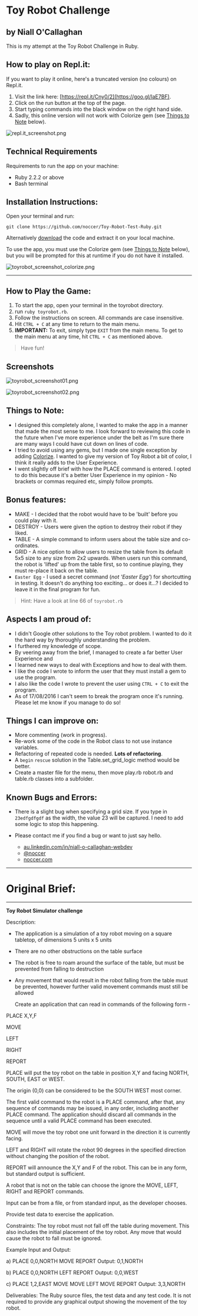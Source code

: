 # Toy Robot Challenge

## by Niall O'Callaghan

This is my attempt at the Toy Robot Challenge in Ruby.

## How to play on Repl.it:

If you want to play it online, here's a truncated version (no colours) on Repl.it.

1. Visit the link here: [https://repl.it/Cny0/2](https://goo.gl/IaE7BF).
2. Click on the run button at the top of the page.
3. Start typing commands into the black window on the right hand side.
4. Sadly, this online version will not work with Colorize gem (see [Things to Note](#things-to-note) below).

![repl.it_screenshot.png](img/repl.it_screenshot.png)

## Technical Requirements

Requirements to run the app on your machine:

- Ruby 2.2.2 or above
- Bash terminal

## Installation Instructions:

Open your terminal and run:

```
git clone https://github.com/noccer/Toy-Robot-Test-Ruby.git
```

Alternatively [download](https://github.com/noccer/Toy-Robot-Test-Ruby/archive/master.zip) the code and extract it on your local machine.

To use the app, you must use the Colorize gem (see [Things to Note](#things-to-note) below), but you will be prompted for this at runtime if you do not have it installed.

![toyrobot_screenshot_colorize.png](img/toyrobot_screenshot_colorize.png)

--------------------------------------------------------------------------------

## How to Play the Game:

1. To start the app, open your terminal in the toyrobot directory.
2. run `ruby toyrobot.rb`.
3. Follow the instructions on screen. All commands are case insensitive.
4. Hit `CTRL + C` at any time to return to the main menu.
5. **IMPORTANT:** To exit, simply type `EXIT` from the main menu. To get to the main menu at any time, hit `CTRL + C` as mentioned above.

> Have fun!

## Screenshots

![toyrobot_screenshot01.png](img/toyrobot_screenshot01.png)

![toyrobot_screenshot02.png](img/toyrobot_screenshot02.png)

## Things to Note:

- I designed this completely alone, I wanted to make the app in a manner that made the most sense to me. I look forward to reviewing this code in the future when I've more experience under the belt as I'm sure there are many ways I could have cut down on lines of code.
- I tried to avoid using any gems, but I made one single exception by adding [Colorize](https://github.com/fazibear/colorize). I wanted to give my version of Toy Robot a bit of color, I think it really adds to the User Experience.
- I went slightly off brief with how the PLACE command is entered. I opted to do this because it's a better User Experience in my opinion - No brackets or commas required etc, simply follow prompts.

## Bonus features:

- MAKE - I decided that the robot would have to be 'built' before you could play with it.
- DESTROY - Users were given the option to destroy their robot if they liked.
- TABLE - A simple command to inform users about the table size and co-ordinates.
- GRID - A nice option to allow users to resize the table from its default 5x5 size to any size from 2x2 upwards. When users run this command, the robot is 'lifted' up from the table first, so to continue playing, they must re-place it back on the table.
- `Easter Egg` - I used a secret command (_not 'Easter Egg'_) for shortcutting in testing. It doesn't do anything too exciting... or does it...? I decided to leave it in the final program for fun.

> Hint: Have a look at line 66 of `toyrobot.rb`

## Aspects I am proud of:

- I didn't Google other solutions to the Toy robot problem. I wanted to do it the hard way by thoroughly understanding the problem.
- I furthered my knowledge of scope.
- By veering away from the brief, I managed to create a far better User Experience and
- I learned new ways to deal with Exceptions and how to deal with them.
- I like the code I wrote to inform the user that they must install a gem to use the program.
- I also like the code I wrote to prevent the user using `CTRL + C` to exit the program.
- As of 17/08/2016 I can't seem to break the program once it's running. Please let me know if you manage to do so!

## Things I can improve on:

- More commenting (work in progress).
- Re-work some of the code in the Robot class to not use instance variables.
- Refactoring of repeated code is needed. **Lots of refactoring**.
- A `begin` `rescue` solution in the Table.set_grid_logic method would be better.
- Create a master file for the menu, then move play.rb robot.rb and table.rb classes into a subfolder.

## Known Bugs and Errors:

- There is a slight bug when specifying a grid size. If you type in `23edfgdfgdf` as the width, the value 23 will be captured. I need to add some logic to stop this happening.
- Please contact me if you find a bug or want to just say hello.

  - [au.linkedin.com/in/niall-o-callaghan-webdev](https://au.linkedin.com/in/niall-o-callaghan-webdev)
  - [@noccer](https://twitter.com/noccer)
  - [noccer.com](http://noccer.com)

--------------------------------------------------------------------------------

# Original Brief:

--------------------------------------------------------------------------------

**Toy Robot Simulator challenge**

Description:

- The application is a simulation of a toy robot moving on a square tabletop, of dimensions 5 units x 5 units
- There are no other obstructions on the table surface
- The robot is free to roam around the surface of the table, but must be prevented from falling to destruction
- Any movement that would result in the robot falling from the table must be prevented, however further valid movement commands must still be allowed

  Create an application that can read in commands of the following form -

PLACE X,Y,F

MOVE

LEFT

RIGHT

REPORT

PLACE will put the toy robot on the table in position X,Y and facing NORTH, SOUTH, EAST or WEST.

The origin (0,0) can be considered to be the SOUTH WEST most corner.

The first valid command to the robot is a PLACE command, after that, any sequence of commands may be issued, in any order, including another PLACE command. The application should discard all commands in the sequence until a valid PLACE command has been executed.

MOVE will move the toy robot one unit forward in the direction it is currently facing.

LEFT and RIGHT will rotate the robot 90 degrees in the specified direction without changing the position of the robot.

REPORT will announce the X,Y and F of the robot. This can be in any form, but standard output is sufficient.

A robot that is not on the table can choose the ignore the MOVE, LEFT, RIGHT and REPORT commands.

Input can be from a file, or from standard input, as the developer chooses.

Provide test data to exercise the application.

Constraints: The toy robot must not fall off the table during movement. This also includes the initial placement of the toy robot. Any move that would cause the robot to fall must be ignored.

Example Input and Output:

a) PLACE 0,0,NORTH MOVE REPORT Output: 0,1,NORTH

b) PLACE 0,0,NORTH LEFT REPORT Output: 0,0,WEST

c) PLACE 1,2,EAST MOVE MOVE LEFT MOVE REPORT Output: 3,3,NORTH

Deliverables: The Ruby source files, the test data and any test code. It is not required to provide any graphical output showing the movement of the toy robot.
